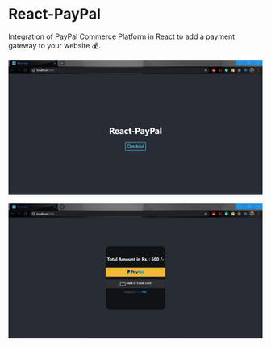 # React-PayPal
Integration of PayPal Commerce Platform in React to add a payment gateway to your website :moneybag:.

![UI](/paypal/src/Assets/blogImages/UI.jpg)

![UI](/paypal/src/Assets/blogImages/finalUI.jpg)
